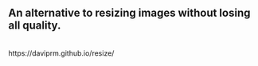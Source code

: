 ## An alternative to resizing images without losing all quality.
<br>
https://daviprm.github.io/resize/
